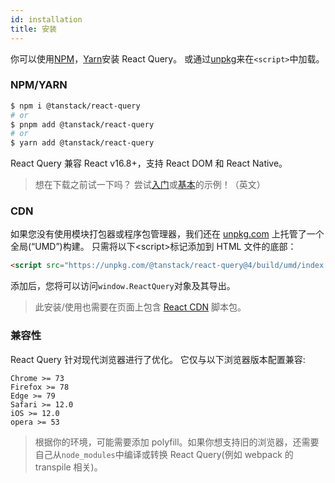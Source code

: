 ```yaml
---
id: installation
title: 安装
---
```


你可以使用[NPM](https://www.npmjs.com)，[Yarn](https://yarnpkg.com)安装 React Query。
或通过[unpkg](https://unpkg.com)来在`<script>`中加载。

### NPM/YARN

```bash
$ npm i @tanstack/react-query
# or
$ pnpm add @tanstack/react-query
# or
$ yarn add @tanstack/react-query
```

React Query 兼容 React v16.8+，支持 React DOM 和 React Native。

> 想在下载之前试一下吗？ 尝试[入门](https://react-query.tanstack.com/docs/examples/simple)或[基本](https://react-query.tanstack.com/docs/examples/basic)的示例！（英文）

### CDN

如果您没有使用模块打包器或程序包管理器，我们还在 [unpkg.com](https://unpkg.com) 上托管了一个全局(“UMD”)构建。
只需将以下<script\>标记添加到 HTML 文件的底部：

```html
<script src="https://unpkg.com/@tanstack/react-query@4/build/umd/index.production.js"></script>
```

添加后，您将可以访问`window.ReactQuery`对象及其导出。

> 此安装/使用也需要在页面上包含 [React CDN](https://reactjs.org/docs/cdn-links.html) 脚本包。

### 兼容性

React Query 针对现代浏览器进行了优化。
它仅与以下浏览器版本配置兼容:

```
Chrome >= 73
Firefox >= 78
Edge >= 79
Safari >= 12.0
iOS >= 12.0
opera >= 53
```

> 根据你的环境，可能需要添加 polyfill。如果你想支持旧的浏览器，还需要自己从`node_modules`中编译或转换 React Query(例如 webpack 的 transpile 相关)。
